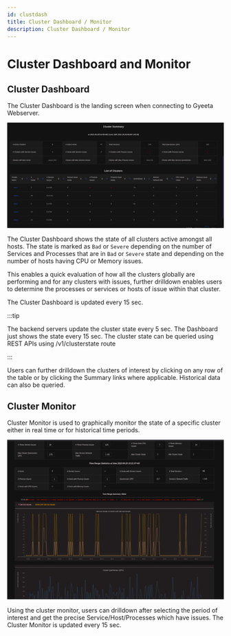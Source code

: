 ```yaml
---
id: clustdash
title: Cluster Dashboard / Monitor
description: Cluster Dashboard / Monitor
---
```


# Cluster Dashboard and Monitor

## Cluster Dashboard

The Cluster Dashboard is the landing screen when connecting to Gyeeta Webserver. 

![Cluster Dashboard](/img/clustdash.png)

The Cluster Dashboard shows the state of all clusters active amongst all hosts. The state is marked as `Bad` or `Severe` depending on the number
of Services and Processes that are in `Bad` or `Severe` state and depending on the number of hosts having CPU or Memory issues. 

This enables a quick evaluation of how all the clusters globally are performing and for any clusters with issues, further drilldown
enables users to determine the processes or services or hosts of issue within that cluster.

The Cluster Dashboard is updated every 15 sec. 

:::tip

The backend servers update the cluster state every 5 sec. The Dashboard just shows the state every 15 sec. The cluster state can be queried using 
REST APIs using /v1/clusterstate route

:::

Users can further drilldown the clusters of interest by clicking on any row of the table or by clicking the Summary links where applicable. 
Historical data can also be queried.

## Cluster Monitor

Cluster Monitor is used to graphically monitor the state of a specific cluster either in real time or for historical time periods.

![Cluster Monitor](/img/clustmon.png)

Using the cluster monitor, users can drilldown after selecting the period of interest and get the precise Service/Host/Processes which have issues.
The Cluster Monitor is updated every 15 sec.

